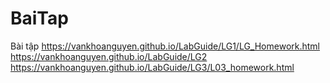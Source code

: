 # BaiTap
Bài tập
https://vankhoanguyen.github.io/LabGuide/LG1/LG_Homework.html	
https://vankhoanguyen.github.io/LabGuide/LG2
https://vankhoanguyen.github.io/LabGuide/LG3/L03_homework.html

